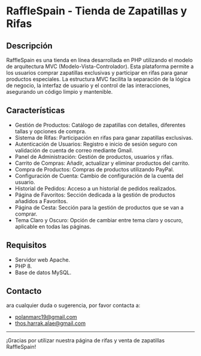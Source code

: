 # RaffleSpain - Tienda de Zapatillas y Rifas
## Descripción
RaffleSpain es una tienda en línea desarrollada en PHP utilizando el modelo de arquitectura MVC (Modelo-Vista-Controlador). Esta plataforma permite a los usuarios comprar zapatillas exclusivas y participar en rifas para ganar productos especiales. La estructura MVC facilita la separación de la lógica de negocio, la interfaz de usuario y el control de las interacciones, asegurando un código limpio y mantenible.

## Características
- Gestión de Productos: Catálogo de zapatillas con detalles, diferentes tallas y opciones de compra.
- Sistema de Rifas: Participación en rifas para ganar zapatillas exclusivas.
- Autenticación de Usuarios: Registro e inicio de sesión seguro con validación de cuenta de correo mediante Gmail.
- Panel de Administración: Gestión de productos, usuarios y rifas.
- Carrito de Compras: Añadir, actualizar y eliminar productos del carrito.
- Compra de Productos: Compras de productos utilizando PayPal.
- Configuración de Cuenta: Cambio de configuración de la cuenta del usuario.
- Historial de Pedidos: Acceso a un historial de pedidos realizados.
- Página de Favoritos: Sección dedicada a la gestión de productos añadidos a Favoritos.
- Página de Cesta: Sección para la gestión de productos que se van a comprar.
- Tema Claro y Oscuro: Opción de cambiar entre tema claro y oscuro, aplicable en todas las páginas.

## Requisitos
- Servidor web Apache.
- PHP 8.
- Base de datos MySQL.

## Contacto
ara cualquier duda o sugerencia, por favor contacta a:
- polanmarc19@gmail.com
- thos.harrak.alae@gmail.com

---

¡Gracias por utilizar nuestra página de rifas y venta de zapatillas RaffleSpain!
